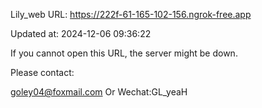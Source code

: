 Lily_web URL: https://222f-61-165-102-156.ngrok-free.app

Updated at: 2024-12-06 09:36:22

If you cannot open this URL, the server might be down.

Please contact: 

goley04@foxmail.com Or Wechat:GL_yeaH